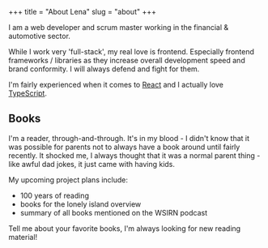 +++
title = "About Lena"
slug = "about"
+++

I am a web developer and scrum master working in the financial & automotive sector.

While I work very 'full-stack', my real love is frontend.
Especially frontend frameworks / libraries as they increase overall development speed and brand conformity. I will always defend and fight for them.

I'm fairly experienced when it comes to [React](https://reactjs.org/) and I actually love [TypeScript](https://www.typescriptlang.org/).

## Books

I'm a reader, through-and-through. It's in my blood - I didn't know that it was possible for parents not to always have a book around until fairly recently.
It shocked me, I always thought that it was a normal parent thing - like awful dad jokes, it just came with having kids.

My upcoming project plans include:

- 100 years of reading
- books for the lonely island overview
- summary of all books mentioned on the WSIRN podcast

Tell me about your favorite books, I'm always looking for new reading material!
